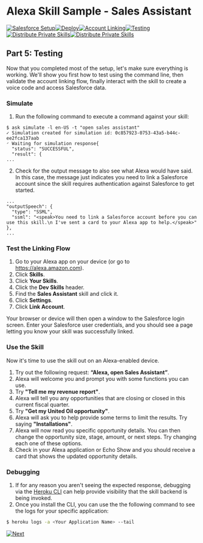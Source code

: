 # Alexa Skill Sample - Sales Assistant

[![Salesforce Setup](https://m.media-amazon.com/images/G/01/mobile-apps/dex/alexa/alexa-skills-kit/tutorials/tutorial-page-marker-1-done._TTH_.png)](./1-salesforce-setup.md)[![Deploy](https://m.media-amazon.com/images/G/01/mobile-apps/dex/alexa/alexa-skills-kit/tutorials/tutorial-page-marker-2-done._TTH_.png)](./2-heroku.md)[![Account Linking](https://m.media-amazon.com/images/G/01/mobile-apps/dex/alexa/alexa-skills-kit/tutorials/tutorial-page-marker-3-done._TTH_.png)](./3-deploy.md)[![Testing](https://m.media-amazon.com/images/G/01/mobile-apps/dex/alexa/alexa-skills-kit/tutorials/tutorial-page-marker-4-done._TTH_.png)](./4-account-linking.md)[![Distribute Private Skills](https://m.media-amazon.com/images/G/01/mobile-apps/dex/alexa/alexa-skills-kit/tutorials/tutorial-page-marker-5-on._TTH_.png)](./5-testing.md)[![Distribute Private Skills](https://m.media-amazon.com/images/G/01/mobile-apps/dex/alexa/alexa-skills-kit/tutorials/tutorial-page-marker-6-off._TTH_.png)](./6-distribute-private-skills.md)

## Part 5: Testing

Now that you completed most of the setup, let's make sure everything is working. We'll show you first how to test using the command line, then validate the account linking flow, finally interact with the skill to create a voice code and access Salesforce data.

### Simulate

1. Run the following command to execute a command against your skill:

```
$ ask simulate -l en-US -t "open sales assistant"
✓ Simulation created for simulation id: 0c857923-0753-43a5-b44c-ee2fca137aab
◜ Waiting for simulation response{
  "status": "SUCCESSFUL",
  "result": {
...
```

2. Check for the output message to also see what Alexa would have said. In this case, the message just indicates you need to link a Salesforce account since the skill requires authentication against Salesforce to get started. 

```
...
"outputSpeech": {
  "type": "SSML",
  "ssml": "<speak>You need to link a Salesforce account before you can use this skill.\n I've sent a card to your Alexa app to help.</speak>"
},
...
```

### Test the Linking Flow

1. Go to your Alexa app on your device (or go to https://alexa.amazon.com).
2. Click **Skills**. 
3. Click **Your Skills**.
4. Click the **Dev Skills** header.
5. Find the **Sales Assistant** skill and click it.
6. Click **Settings**.
7. Click **Link Account**.

Your browser or device will then open a window to the Salesforce login screen. 
Enter your Salesforce user credentials, and you should see a page letting you know your skill was successfully linked.

### Use the Skill

Now it's time to use the skill out on an Alexa-enabled device.

1. Try out the following request: **“Alexa, open Sales Assistant”**.
2. Alexa will welcome you and prompt you with some functions you can use.
3. Try **"Tell me my revenue report"**.
4. Alexa will tell you any opportunities that are closing or closed in this current fiscal quarter.
5. Try **"Get my United Oil opportunity"**.
6. Alexa will ask you to help provide some terms to limit the results. Try saying **"Installations"**.
7. Alexa will now read you specific opportunity details. You can then change the opportunity size, stage, amount, or next steps. Try changing each one of these options.
8. Check in your Alexa application or Echo Show and you should receive a card that shows the updated opportunity details.

### Debugging

1. If for any reason you aren't seeing the expected response, debugging via the [Heroku CLI](https://devcenter.heroku.com/articles/heroku-cli) can help provide visibility that the skill backend is being invoked. 
2. Once you install the CLI, you can use the the following command to see the logs for your specific application:

```bash
$ heroku logs -a <Your Application Name> --tail
```

[![Next](https://m.media-amazon.com/images/G/01/mobile-apps/dex/alexa/alexa-skills-kit/tutorials/button-next._TTH_.png)](./6-distribute-private-skills.md)
